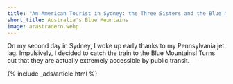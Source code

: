 ```yaml
---
title: "An American Tourist in Sydney: the Three Sisters and the Blue Mountains"
short_title: Australia's Blue Mountains
image: arastradero.webp
---
```


On my second day in Sydney, I woke up early thanks to my Pennsylvania jet lag. Impulsively, I decided to catch the train to the Blue Mountains! Turns out that they are actually extremely accessible by public transit.


{% include _ads/article.html %}
